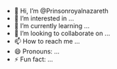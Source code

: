 - 👋 Hi, I’m @Prinsonroyalnazareth
- 👀 I’m interested in ...
- 🌱 I’m currently learning ...
- 💞️ I’m looking to collaborate on ...
- 📫 How to reach me ...
- 😄 Pronouns: ...
- ⚡ Fun fact: ...

<!---
Prinsonroyalnazareth/Prinsonroyalnazareth is a ✨ special ✨ repository because its `README.md` (this file) appears on your GitHub profile.
You can click the Preview link to take a look at your changes.
--->
